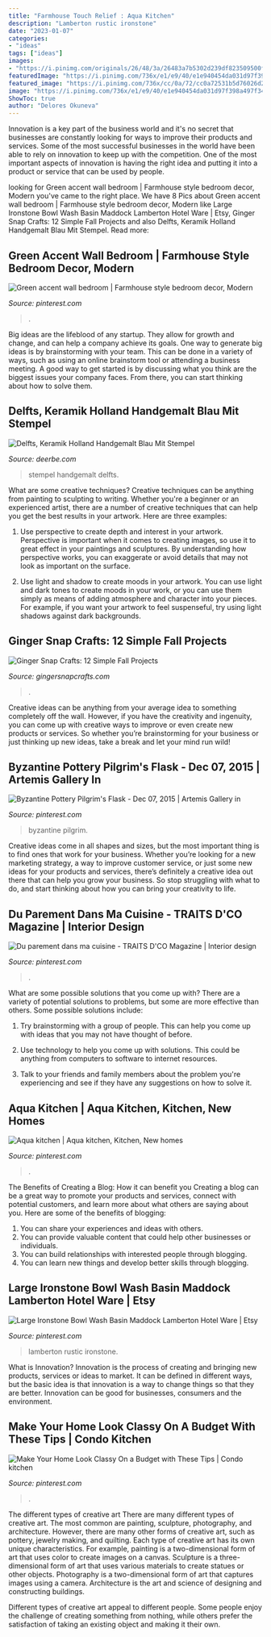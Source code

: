```yaml
---
title: "Farmhouse Touch Relief : Aqua Kitchen"
description: "Lamberton rustic ironstone"
date: "2023-01-07"
categories:
- "ideas"
tags: ["ideas"]
images:
- "https://i.pinimg.com/originals/26/48/3a/26483a7b5302d239df823509500f778a.jpg"
featuredImage: "https://i.pinimg.com/736x/e1/e9/40/e1e940454da031d97f398a497f34837c.jpg"
featured_image: "https://i.pinimg.com/736x/cc/0a/72/cc0a72531b5d76026d2c1a511168837f--byzantine-flasks.jpg"
image: "https://i.pinimg.com/736x/e1/e9/40/e1e940454da031d97f398a497f34837c.jpg"
ShowToc: true
author: "Delores Okuneva"
---
```



Innovation is a key part of the business world and it's no secret that businesses are constantly looking for ways to improve their products and services. Some of the most successful businesses in the world have been able to rely on innovation to keep up with the competition. One of the most important aspects of innovation is having the right idea and putting it into a product or service that can be used by people.

	

		
looking for Green accent wall bedroom | Farmhouse style bedroom decor, Modern you've came to the right place. We have 8 Pics about Green accent wall bedroom | Farmhouse style bedroom decor, Modern like Large Ironstone Bowl Wash Basin Maddock Lamberton Hotel Ware | Etsy, Ginger Snap Crafts: 12 Simple Fall Projects and also Delfts, Keramik Holland Handgemalt Blau Mit Stempel. Read more:
		
    
## Green Accent Wall Bedroom | Farmhouse Style Bedroom Decor, Modern

<img loading=lazy src="https://i.pinimg.com/736x/e1/e9/40/e1e940454da031d97f398a497f34837c.jpg" onerror="this.onerror=null;this.src='https://tse2.mm.bing.net/th?id=OIP.5DBW7Y6O7zB6KQTw1AbweAHaJ3&amp;pid=15.1';" alt="Green accent wall bedroom | Farmhouse style bedroom decor, Modern">

_Source: pinterest.com_

>. 

	

Big ideas are the lifeblood of any startup. They allow for growth and change, and can help a company achieve its goals. One way to generate big ideas is by brainstorming with your team. This can be done in a variety of ways, such as using an online brainstorm tool or attending a business meeting. A good way to get started is by discussing what you think are the biggest issues your company faces. From there, you can start thinking about how to solve them.

    
## Delfts, Keramik Holland Handgemalt Blau Mit Stempel

<img loading=lazy src="http://deerbe.com/imgs/a/f/i/d/r/delfts__keramik_holland_handgemalt_blau_mit_stempel_4_lgw.jpg" onerror="this.onerror=null;this.src='https://tse3.mm.bing.net/th?id=OIP.jfuAr4iDhzWlM8A_m1O9PwHaJ4&amp;pid=15.1';" alt="Delfts, Keramik Holland Handgemalt Blau Mit Stempel">

_Source: deerbe.com_

>stempel handgemalt delfts. 

	

What are some creative techniques?
Creative techniques can be anything from painting to sculpting to writing. Whether you're a beginner or an experienced artist, there are a number of creative techniques that can help you get the best results in your artwork. Here are three examples:
1. Use perspective to create depth and interest in your artwork. Perspective is important when it comes to creating images, so use it to great effect in your paintings and sculptures. By understanding how perspective works, you can exaggerate or avoid details that may not look as important on the surface.

2. Use light and shadow to create moods in your artwork. You can use light and dark tones to create moods in your work, or you can use them simply as means of adding atmosphere and character into your pieces. For example, if you want your artwork to feel suspenseful, try using light shadows against dark backgrounds.

    
## Ginger Snap Crafts: 12 Simple Fall Projects

<img loading=lazy src="https://lh3.googleusercontent.com/-fUT3IZaEIeE/VgOJlp44m-I/AAAAAAABJvc/5t43k_0AvrI/12-Autumn-Home-Decor-Ideas-at-Ginger%25255B2%25255D_thumb.png?imgmax=800" onerror="this.onerror=null;this.src='https://tse4.mm.bing.net/th?id=OIP.rUcFs8UpF7H5NIt7epaFoAHaKk&amp;pid=15.1';" alt="Ginger Snap Crafts: 12 Simple Fall Projects">

_Source: gingersnapcrafts.com_

>. 

	

Creative ideas can be anything from your average idea to something completely off the wall. However, if you have the creativity and ingenuity, you can come up with creative ways to improve or even create new products or services. So whether you’re brainstorming for your business or just thinking up new ideas, take a break and let your mind run wild!

    
## Byzantine Pottery Pilgrim&#039;s Flask - Dec 07, 2015 | Artemis Gallery In

<img loading=lazy src="https://i.pinimg.com/736x/cc/0a/72/cc0a72531b5d76026d2c1a511168837f--byzantine-flasks.jpg" onerror="this.onerror=null;this.src='https://tse4.mm.bing.net/th?id=OIP.Kx9kedIA-9gyyws8tOynxwHaH0&amp;pid=15.1';" alt="Byzantine Pottery Pilgrim&#039;s Flask - Dec 07, 2015 | Artemis Gallery in">

_Source: pinterest.com_

>byzantine pilgrim. 

	

Creative ideas come in all shapes and sizes, but the most important thing is to find ones that work for your business. Whether you’re looking for a new marketing strategy, a way to improve customer service, or just some new ideas for your products and services, there’s definitely a creative idea out there that can help you grow your business. So stop struggling with what to do, and start thinking about how you can bring your creativity to life.

    
## Du Parement Dans Ma Cuisine - TRAITS D&#039;CO Magazine | Interior Design

<img loading=lazy src="https://i.pinimg.com/originals/71/91/68/719168ead250345a37d8706faedc73f2.jpg" onerror="this.onerror=null;this.src='https://tse1.mm.bing.net/th?id=OIP.-Xh3reXExzEDETXgiqCBggHaJ4&amp;pid=15.1';" alt="Du parement dans ma cuisine - TRAITS D&#039;CO Magazine | Interior design">

_Source: pinterest.com_

>. 

	

What are some possible solutions that you come up with?
There are a variety of potential solutions to problems, but some are more effective than others. Some possible solutions include:
1. Try brainstorming with a group of people. This can help you come up with ideas that you may not have thought of before.

2. Use technology to help you come up with solutions. This could be anything from computers to software to internet resources.

3. Talk to your friends and family members about the problem you're experiencing and see if they have any suggestions on how to solve it.

    
## Aqua Kitchen | Aqua Kitchen, Kitchen, New Homes

<img loading=lazy src="https://i.pinimg.com/originals/db/95/57/db95579cc6b101038c1440b2d25734f6.jpg" onerror="this.onerror=null;this.src='https://tse2.mm.bing.net/th?id=OIP.Wjts-RpHXybsQ8Wx4kilSQHaHa&amp;pid=15.1';" alt="Aqua kitchen | Aqua kitchen, Kitchen, New homes">

_Source: pinterest.com_

>. 

	

The Benefits of Creating a Blog: How it can benefit you
Creating a blog can be a great way to promote your products and services, connect with potential customers, and learn more about what others are saying about you. Here are some of the benefits of blogging:
1. You can share your experiences and ideas with others.
2. You can provide valuable content that could help other businesses or individuals.
3. You can build relationships with interested people through blogging.
4. You can learn new things and develop better skills through blogging.

    
## Large Ironstone Bowl Wash Basin Maddock Lamberton Hotel Ware | Etsy

<img loading=lazy src="https://i.pinimg.com/originals/26/48/3a/26483a7b5302d239df823509500f778a.jpg" onerror="this.onerror=null;this.src='https://tse3.mm.bing.net/th?id=OIP.0vIPzjMkv78o1QnJYZQwhAHaJ4&amp;pid=15.1';" alt="Large Ironstone Bowl Wash Basin Maddock Lamberton Hotel Ware | Etsy">

_Source: pinterest.com_

>lamberton rustic ironstone. 

	

What is Innovation?
Innovation is the process of creating and bringing new products, services or ideas to market. It can be defined in different ways, but the basic idea is that innovation is a way to change things so that they are better. Innovation can be good for businesses, consumers and the environment.

    
## Make Your Home Look Classy On A Budget With These Tips | Condo Kitchen

<img loading=lazy src="https://i.pinimg.com/originals/a2/02/f5/a202f516290a9ea6de16dc500b3bc573.jpg" onerror="this.onerror=null;this.src='https://tse3.mm.bing.net/th?id=OIP.l9Sn7EMxPwMt1wKOQHV6MQHaFj&amp;pid=15.1';" alt="Make Your Home Look Classy On a Budget with These Tips | Condo kitchen">

_Source: pinterest.com_

>. 

	

The different types of creative art
There are many different types of creative art. The most common are painting, sculpture, photography, and architecture. However, there are many other forms of creative art, such as pottery, jewelry making, and quilting.
Each type of creative art has its own unique characteristics. For example, painting is a two-dimensional form of art that uses color to create images on a canvas. Sculpture is a three-dimensional form of art that uses various materials to create statues or other objects. Photography is a two-dimensional form of art that captures images using a camera. Architecture is the art and science of designing and constructing buildings.

Different types of creative art appeal to different people. Some people enjoy the challenge of creating something from nothing, while others prefer the satisfaction of taking an existing object and making it their own.

